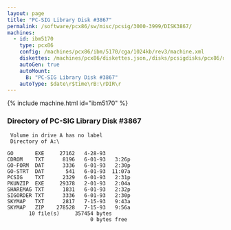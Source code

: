 ```yaml
---
layout: page
title: "PC-SIG Library Disk #3867"
permalink: /software/pcx86/sw/misc/pcsig/3000-3999/DISK3867/
machines:
  - id: ibm5170
    type: pcx86
    config: /machines/pcx86/ibm/5170/cga/1024kb/rev3/machine.xml
    diskettes: /machines/pcx86/diskettes.json,/disks/pcsigdisks/pcx86/diskettes.json
    autoGen: true
    autoMount:
      B: "PC-SIG Library Disk #3867"
    autoType: $date\r$time\rB:\rDIR\r
---
```


{% include machine.html id="ibm5170" %}

### Directory of PC-SIG Library Disk #3867

     Volume in drive A has no label
     Directory of A:\

    GO       EXE     27162   4-28-93
    CDROM    TXT      8196   6-01-93   3:26p
    GO-FORM  DAT      3336   6-01-93   2:30p
    GO-STRT  DAT       541   6-01-93  11:07a
    PCSIG    TXT      2329   6-01-93   2:31p
    PKUNZIP  EXE     29378   2-01-93   2:04a
    SHAREMAG TXT      1831   6-01-93   2:32p
    SIGORDER TXT      3336   6-01-93   2:30p
    SKYMAP   TXT      2817   7-15-93   9:43a
    SKYMAP   ZIP    278528   7-15-93   9:56a
           10 file(s)     357454 bytes
                               0 bytes free
